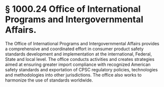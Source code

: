 # § 1000.24   Office of International Programs and Intergovernmental Affairs.

The Office of International Programs and Intergovernmental Affairs provides a comprehensive and coordinated effort in consumer product safety standards development and implementation at the international, Federal, State and local level. The office conducts activities and creates strategies aimed at ensuring greater import compliance with recognized American safety standards and exportation of CPSC regulatory policies, technologies and methodologies into other jurisdictions. The office also works to harmonize the use of standards worldwide.




